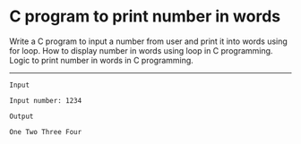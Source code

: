 # C program to print number in words
Write a C program to input a number from user and print it into words using for loop. How to display number in words using loop in C programming. Logic to print number in words in C programming.

___________________

```
Input

Input number: 1234

Output

One Two Three Four
```
